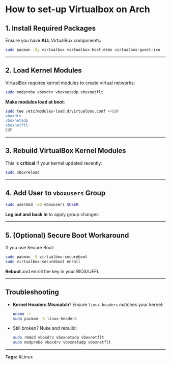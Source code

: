 # **How to set-up Virtualbox on Arch**

## **1. Install Required Packages**

Ensure you have **ALL** VirtualBox components:

```bash
sudo pacman -Sy virtualbox virtualbox-host-dkms virtualbox-guest-iso
```

---

## **2. Load Kernel Modules**

VirtualBox requires kernel modules to create virtual networks:

```bash
sudo modprobe vboxdrv vboxnetadp vboxnetflt
```

**Make modules load at boot**:

```bash
sudo tee /etc/modules-load.d/virtualbox.conf <<EOF
vboxdrv
vboxnetadp
vboxnetflt
EOF
```

---

## **3. Rebuild VirtualBox Kernel Modules**

This is **critical** if your kernel updated recently:

```bash
sudo vboxreload
```

---

## **4. Add User to `vboxusers` Group**

```bash
sudo usermod -aG vboxusers $USER
```

**Log out and back in** to apply group changes.

---

## **5. (Optional) Secure Boot Workaround**

If you use Secure Boot:

```bash
sudo pacman -S virtualbox-secureboot
sudo virtualbox-secureboot enroll
```

**Reboot** and enroll the key in your BIOS/UEFI.

---

## **Troubleshooting**

- **Kernel Headers Mismatch**? Ensure `linux-headers` matches your kernel:

  ```bash
  uname -r
  sudo pacman -S linux-headers
  ```

- Still broken? Nuke and rebuild:

  ```bash
  sudo rmmod vboxdrv vboxnetadp vboxnetflt
  sudo modprobe vboxdrv vboxnetadp vboxnetflt
  ```

---

**Tags:** #Linux